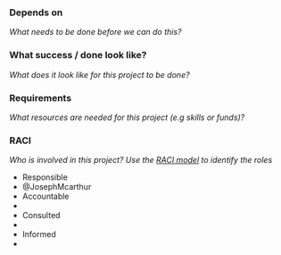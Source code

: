 ### Depends on
*What needs to be done before we can do this?*

### What success / done look like?
*What does it look like for this project to be done?*

### Requirements 
*What resources are needed for this project (e.g skills or funds)?*

### RACI

*Who is involved in this project? Use the [RACI model](https://en.wikipedia.org/wiki/Responsibility_assignment_matrix) to identify the roles*

* Responsible
 * @JosephMcarthur
* Accountable
 * 
* Consulted
 * 
* Informed
 * 
